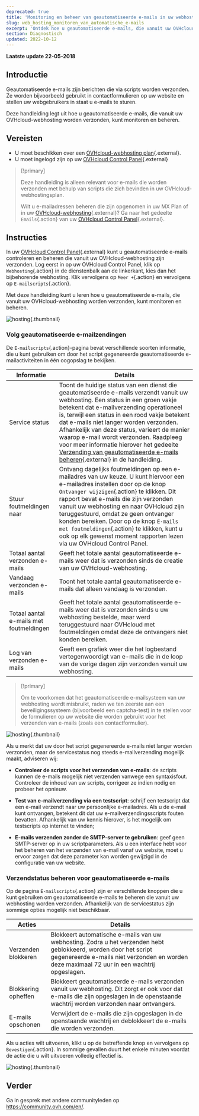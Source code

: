```yaml
---
deprecated: true
title: 'Monitoring en beheer van geautomatiseerde e-mails in uw webhosting'
slug: web_hosting_monitoren_van_automatische_e-mails
excerpt: 'Ontdek hoe u geautomatiseerde e-mails, die vanuit uw OVHcloud-webhosting worden verzonden, kunt monitoren en beheren'
section: Diagnostisch
updated: 2022-10-12
---
```


**Laatste update 22-05-2018**

## Introductie

Geautomatiseerde e-mails zijn berichten die via scripts worden verzonden. Ze worden bijvoorbeeld gebruikt in contactformulieren op uw website en stellen uw webgebruikers in staat u e-mails te sturen.

Deze handleiding legt uit hoe u geautomatiseerde e-mails, die vanuit uw OVHcloud-webhosting worden verzonden, kunt monitoren en beheren.

## Vereisten

- U moet beschikken over een [OVHcloud-webhosting plan](https://www.ovh.com/nl/shared-hosting/){.external}.
- U moet ingelogd zijn op uw [OVHcloud Control Panel](https://www.ovh.com/auth/?action=gotomanager&from=https://www.ovh.nl/&ovhSubsidiary=nl){.external}

> [!primary]
>
> Deze handleiding is alleen relevant voor e-mails die worden verzonden met behulp van scripts die zich bevinden in uw OVHcloud-webhostingsplan.
>
> Wilt u e-mailadressen beheren die zijn opgenomen in uw MX Plan of in uw [OVHcloud-webhosting](https://www.ovh.com/nl/shared-hosting/){.external}? Ga naar het gedeelte `Emails`{.action} van uw [OVHcloud Control Panel](https://www.ovh.com/auth/?action=gotomanager&from=https://www.ovh.nl/&ovhSubsidiary=nl){.external}.
>

## Instructies

In uw [OVHcloud Control Panel](https://www.ovh.com/auth/?action=gotomanager&from=https://www.ovh.nl/&ovhSubsidiary=nl){.external} kunt u geautomatiseerde e-mails controleren en beheren die vanuit uw OVHcloud-webhosting zijn verzonden. Log eerst in op uw OVHcloud Control Panel, klik op `Webhosting`{.action} in de dienstenbalk aan de linkerkant, kies dan het bijbehorende webhosting. Klik vervolgens op `Meer +`{.action} en vervolgens op `E-mailscripts`{.action}.

Met deze handleiding kunt u leren hoe u geautomatiseerde e-mails, die vanuit uw OVHcloud-webhosting worden verzonden, kunt monitoren en beheren.

![hosting](images/monitoring-automatic-emails-step1.png){.thumbnail}

### Volg geautomatiseerde e-mailzendingen

De `E-mailscripts`{.action}-pagina bevat verschillende soorten informatie, die u kunt gebruiken om door het script gegenereerde geautomatiseerde e-mailactiviteiten in één oogopslag te bekijken.

|Informatie|Details|
|---|---|
|Service status|Toont de huidige status van een dienst die geautomatiseerde e-mails verzendt vanuit uw webhosting. Een status in een groen vakje betekent dat e-mailverzending operationeel is, terwijl een status in een rood vakje betekent dat e-mails niet langer worden verzonden. Afhankelijk van deze status, varieert de manier waarop e-mail wordt verzonden. Raadpleeg voor meer informatie hierover het gedeelte [Verzending van geautomatiseerde e-mails beheren](https://docs.ovh.com/nl/hosting/web_hosting_monitoren_van_automatische_e-mails/#verzendstatus-beheren-voor-geautomatiseerde-e-mails){.external} in de handleiding.|
|Stuur foutmeldingen naar|Ontvang dagelijks foutmeldingen op een e-mailadres van uw keuze. U kunt hiervoor een e-mailadres instellen door op de knop `Ontvanger wijzigen`{.action} te klikken. Dit rapport bevat e-mails die zijn verzonden vanuit uw webhosting en naar OVHcloud zijn teruggestuurd, omdat ze geen ontvanger konden bereiken. Door op de knop `E-mails met foutmeldingen`{.action} te klikken, kunt u ook op elk gewenst moment rapporten lezen via uw OVHcloud Control Panel.|
|Totaal aantal verzonden e-mails|Geeft het totale aantal geautomatiseerde e-mails weer dat is verzonden sinds de creatie van uw OVHcloud-webhosting.|
|Vandaag verzonden e-mails |Toont het totale aantal geautomatiseerde e-mails dat alleen vandaag is verzonden.|
|Totaal aantal e-mails met foutmeldingen|Geeft het totale aantal geautomatiseerde e-mails weer dat is verzonden sinds u uw webhosting bestelde, maar werd teruggestuurd naar OVHcloud met foutmeldingen omdat deze de ontvangers niet konden bereiken.|
|Log van verzonden e-mails|Geeft een grafiek weer die het logbestand vertegenwoordigt van e-mails die in de loop van de vorige dagen zijn verzonden vanuit uw webhosting.|

> [!primary]
>
> Om te voorkomen dat het geautomatiseerde e-mailsysteem van uw webhosting wordt misbruikt, raden we ten zeerste aan een beveiligingssysteem (bijvoorbeeld een captcha-test) in te stellen voor de formulieren op uw website die worden gebruikt voor het verzenden van e-mails (zoals een contactformulier).
>

![hosting](images/monitoring-automatic-emails-step2.png){.thumbnail}

Als u merkt dat uw door het script gegenereerde e-mails niet langer worden verzonden, maar de servicestatus nog steeds e-mailverzending mogelijk maakt, adviseren wij:

- **Controleer de scripts voor het verzenden van e-mails**: de scripts kunnen de e-mails mogelijk niet verzenden vanwege een syntaxisfout. Controleer de inhoud van uw scripts, corrigeer ze indien nodig en probeer het opnieuw.

- **Test van e-mailverzending via een testscript**: schrijf een testscript dat een e-mail verzendt naar uw persoonlijke e-mailadres. Als u de e-mail kunt ontvangen, betekent dit dat uw e-mailverzendingsscripts fouten bevatten. Afhankelijk van uw kennis hierover, is het mogelijk om testscripts op internet te vinden;

- **E-mails verzenden zonder de SMTP-server te gebruiken**: geef geen SMTP-server op in uw scriptparameters. Als u een interface hebt voor het beheren van het verzenden van e-mail vanaf uw website, moet u ervoor zorgen dat deze parameter kan worden gewijzigd in de configuratie van uw website.

### Verzendstatus beheren voor geautomatiseerde e-mails

Op de pagina `E-mailscripts`{.action} zijn er verschillende knoppen die u kunt gebruiken om geautomatiseerde e-mails te beheren die vanuit uw webhosting worden verzonden. Afhankelijk van de servicestatus zijn sommige opties mogelijk niet beschikbaar.

|Acties|Details|
|---|---|
|Verzenden blokkeren|Blokkeert automatische e-mails van uw webhosting. Zodra u het verzenden hebt geblokkeerd, worden door het script gegenereerde e-mails niet verzonden en worden deze maximaal 72 uur in een wachtrij opgeslagen.|
|Blokkering opheffen|Blokkeert geautomatiseerde e-mails verzonden vanuit uw webhosting. Dit zorgt er ook voor dat e-mails die zijn opgeslagen in de openstaande wachtrij worden verzonden naar ontvangers.|
|E-mails opschonen|Verwijdert de e-mails die zijn opgeslagen in de openstaande wachtrij en deblokkeert de e-mails die worden verzonden.|

Als u acties wilt uitvoeren, klikt u op de betreffende knop en vervolgens op `Bevestigen`{.action}. In sommige gevallen duurt het enkele minuten voordat de actie die u wilt uitvoeren volledig effectief is.

![hosting](images/monitoring-automatic-emails-step3.png){.thumbnail}

## Verder

Ga in gesprek met andere communityleden op <https://community.ovh.com/en/>.